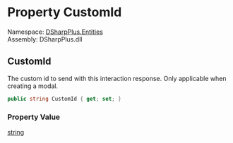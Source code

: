 # Property CustomId

Namespace: [DSharpPlus.Entities](DSharpPlus.Entities.md)  
Assembly: DSharpPlus.dll

## <a id="DSharpPlus_Entities_DiscordInteractionResponseBuilder_CustomId"></a>CustomId

The custom id to send with this interaction response. Only applicable when creating a modal.

```csharp
public string CustomId { get; set; }
```

### Property Value

[string](https://learn.microsoft.com/dotnet/api/system.string)

